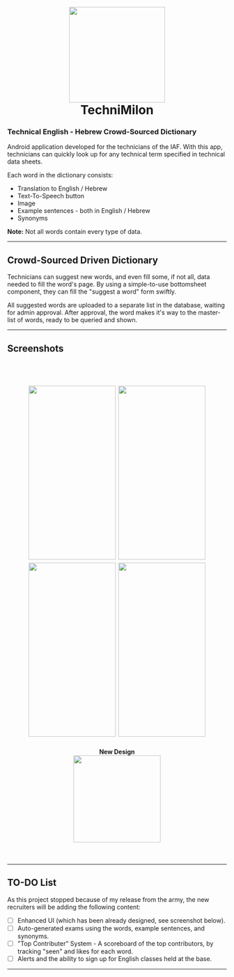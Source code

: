 
  <h1 align="center">
  <br>
    <img src="https://github.com/BraveVladik/TechniMilonNew/blob/master/app/src/main/res/mipmap-xxxhdpi/ic_launcher.png?raw=true" width="220" height="220"/>
  <br>
  TechniMilon
  <br>
</h1>

### Technical English - Hebrew Crowd-Sourced Dictionary
Android application developed for the technicians of the IAF.
With this app, technicians can quickly look up for any technical term specified in technical data sheets.

Each word in the dictionary consists:
* Translation to English / Hebrew
* Text-To-Speech button
* Image
* Example sentences - both in English / Hebrew
* Synonyms

**Note:** Not all words contain every type of data.

***


## Crowd-Sourced Driven Dictionary
Technicians can suggest new words, and even fill some, if not all, data needed to fill the word's page.
By using a simple-to-use bottomsheet component, they can fill the "suggest a word" form swiftly.

All suggested words are uploaded to a separate list in the database, waiting for admin approval.
After approval, the word makes it's way to the master-list of words, ready to be queried and shown.


***
## Screenshots
<h1 align="center">
  <br>
   <span>
  <img src="https://github.com/BraveVladik/TechniMilonNew/blob/master/screenshot_a.png?raw=true" width="200" height="400"/>
  <img src="https://github.com/BraveVladik/TechniMilonNew/blob/master/screenshot_b.png?raw=true" width="200" height="400"/>
  <img src="https://github.com/BraveVladik/TechniMilonNew/blob/master/screenshot_c.png?raw=true" width="200" height="400"/>
  <img src="https://github.com/BraveVladik/TechniMilonNew/blob/master/screenshot_d.png?raw=true" width="200" height="400"/>
 </span>
<br>
<h4 align="center">New Design <br>
<img src="https://github.com/BraveVladik/TechniMilonNew/blob/master/download.png?raw=true" width="200"/>
</h4>
  <br>
</h1>

 
***
## TO-DO List
As this project stopped because of my release from the army, the new recruiters will be adding the following content:

- [ ] Enhanced UI (which has been already designed, see screenshot below).
- [ ] Auto-generated exams using the words, example sentences, and synonyms.
- [ ] "Top Contributer" System - A scoreboard of the top contributors, by tracking "seen" and likes for each word.
- [ ] Alerts and the ability to sign up for English classes held at the base.

***
